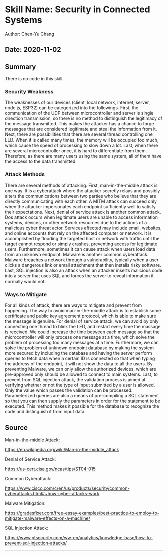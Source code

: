 #  Skill Name: Security in Connected Systems

Author: Chen-Yu Chang

Date: 2020-11-02
-----

## Summary
There is no code in this skill.

### Security Weakness
The weaknesses of our devices (client, local network, internet, server, node.js, ESP32) can be categorized into the followings. First, the communication of the UDP between microcontroller and server is single direction transmission, so there is no method to distinguish the legitimacy of the message transmitted. This makes the attacker has a chance to forge messages that are considered legitimate and steal the information from it. Next, there are possibilities that there are several thread controlling one LED. When it is called many times, the memory will be occupied too much, which cause the speed of processing to slow down a lot. Last, when there are several microcontroller once, it is hard to differentiate from them. Therefore, as there are many users using the same system, all of them have the access to the data transmitted.

### Attack Methods
There are several methods of attacking. First, man-in-the-middle attack is one way. It is a cyberattack where the attacker secretly relays and possibly alters the communications between two parties who believe that they are directly communicating with each other. A MITM attack can succeed only when the attacker impersonates each endpoint sufficiently well to satisfy their expectations. Next, denial of service attack is another common attack. Dos attack occurs when legitimate users are unable to access information systems, devices, or other network resources due to the actions of a malicious cyber threat actor. Services affected may include email, websites, and online accounts that rely on the affected computer or network. It is accomplished by flooding the targeted host or network with traffic until the target cannot respond or simply crashes, preventing access for legitimate users. Furthermore, sometimes it can cause attack when users load data from an unknown endpoint. Malware is another common cyberattack. Malware breaches a network through a vulnerability, typically when a user clicks a dangerous link or email attachment that then installs risky software. Last, SQL injection is also an attack when an attacker inserts malicious code into a server that uses SQL and forces the server to reveal information it normally would not.


### Ways to Mitigate
For all kinds of attack, there are ways to mitigate and prevent from happening. The way to avoid man-in-the-middle attack is to establish some certificate and public key agreement protocol, which is able to make sure the message is genuine. For denial of service attack, we can avoid by only connecting one thread to blink the LED, and restart every time the massage is received. We could increase the time between each message so that the microcontroller will only process one message at a time, which solve the problem of processing too many messages at a time. Furthermore, we can solve the problem of unknown endpoint database by making the system more secured by including the database and having the server perform queries to fetch data when a certain ID is connected so that when typing the address of the endpoint, it will not show the data to all the users. By preventing Malware, we can only allow the authorized devices, which are pre-approved only should be allowed to connect to main systems. Last, to prevent from SQL injection attack, the validation process is aimed at verifying whether or not the type of input submitted by a user is allowed. Only the value which passes the validation can be processed. Parameterized queries are also a means of pre-compiling a SQL statement so that you can then supply the parameters in order for the statement to be executed. This method makes it possible for the database to recognize the code and distinguish it from input data.

## Source

Man-in-the-middle Attack:

https://en.wikipedia.org/wiki/Man-in-the-middle_attack

Denial of Service Attack:

https://us-cert.cisa.gov/ncas/tips/ST04-015

Common Cyberattack:

https://www.cisco.com/c/en/us/products/security/common-cyberattacks.html#~how-cyber-attacks-work

Malware Mitigation:

https://gradesfixer.com/free-essay-examples/best-practice-to-employ-to-mitigate-malware-effects-on-a-machine/

SQL Injection Attack:

https://www.ptsecurity.com/ww-en/analytics/knowledge-base/how-to-prevent-sql-injection-attacks/

-----
